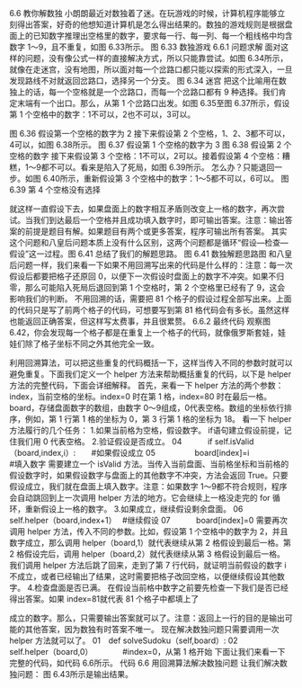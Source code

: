 
6.6 教你解数独
小朗朗最近对数独着了迷。在玩游戏的时候，计算机程序能够立刻得出答案，好奇的他想知道计算机是怎么得出结果的。数独的游戏规则是根据盘面上的已知数字推理出空格里的数字，要求每一行、每一列、每一个粗线格中均含数字 1～9，且不重复，如图 6.33所示。
图 6.33 数独游戏
6.6.1 问题求解
面对这样的问题，没有像公式一样的直接解决方式，所以只能靠尝试。如图 6.34所示，就像在走迷宫，没有地图，所以面对每一个岔路口都只能以探索的形式深入，一旦发现路线不对就返回岔路口，选择另一个分支。
图 6.34 迷宫
把这个比喻用在数独上的话，每一个空格就是一个岔路口，而每一个岔路口都有 9 种选择。我们肯定末端有一个出口。那么，从第 1 个岔路口出发。如图 6.35至图 6.37所示，假设第 1 个空格中的数字：1不可以，2也不可以，3可以。

图 6.36 假设第一个空格的数字为 2
接下来假设第 2 个空格，1、2、3都不可以，4可以，如图 6.38所示。
图 6.37 假设第 1 个空格的数字为 3
图 6.38 假设第 2 个空格的数字
接下来假设第 3 个空格：1不可以，2可以。接着假设第 4 个空格：糟糕，1～9都不可以。看来是陷入了死局，如图 6.39所示。
怎么办？只能退回一步。如图 6.40所示，重新假设第 3 个空格中的数字：1～5都不可以，6可以。
图 6.39 第 4 个空格没有选择

就这样一直假设下去，如果盘面上的数字相互矛盾则改变上一格的数字，再次尝试。当我们到达最后一个空格并且成功填入数字时，即可输出答案。注意：输出答案的前提是题目有解。如果题目有两个或更多答案，程序可输出所有答案。
其实这个问题和八皇后问题本质上没有什么区别，这两个问题都是循环“假设—检查—假设”这一过程。图 6.41 总结了我们的解题思路。
图 6.41 数独解题思路图
和八皇后问题一样，我们来看一下如果不用回溯写出来的代码是什么样的：注意：每一次假设后都要把格子还原回 0，以便下一次假设时盘面上的数字不冲突。如果不归零，那么可能陷入死局后退回到第 1 个空格时，第 2 个空格里已经有了 9，这会影响我们的判断。
不用回溯的话，需要把 81 个格子的假设过程全部写出来。上面的代码只是写了前两个格子的代码，可想要写到第 81 格代码会有多长。虽然这样也能返回正确答案，但这样写太费事，并且很累赘。
6.6.2 最终代码
观察图 6.42，你会发现每一个格子都是在重复上一个格子的代码，就像俄罗斯套娃，娃娃们除了格子坐标不同之外其他完全一致。

利用回溯算法，可以把这些重复的代码概括一下，这样当传入不同的参数时就可以避免重复。下面我们定义一个 helper 方法来帮助概括重复的代码，以下是 helper 方法的完整代码，下面会详细解释。
首先，来看一下 helper 方法的两个参数：
index，当前空格的坐标。index=0 时在第 1 格，index=80 时在最后一格。
board，存储盘面数字的数组，由数字 0～9组成，0代表空格。数组的坐标依行排序，例如，第 1 行第 1 格的坐标为 0，第 3 行第 1 格的坐标为 18。
看一下 helper 方法履行的几个任务：
1.如果当前格为空格，假设数字。
if语句建立假设前提，记住我们用 0 代表空格。
2.验证假设是否成立。
04　　　 if self.isValid（board,index,i）:　　#如果假设成立
05　　　　　board[index]=i　　　　　　　　　#填入数字
需要建立一个 isValid 方法。当传入当前盘面、当前格坐标和当前格的假设数字时，如果假设数字与盘面上的其他数字不冲突，方法会返回 True。只要假设成立，我们就在盘面上填入数字。注意：如果数字 1～9都不符合规则，程序会自动跳回到上一次调用 helper 方法的地方。它会继续上一格没走完的 for 循环，重新假设上一格的数字。
3.如果成立，继续假设剩余盘面。
06　　　 self.helper（board,index+1）　 #继续假设
07　　　 board[index]=0
需要再次调用 helper 方法，传入不同的参数。比如，假设第 1 个空格中的数字为 2，并且数字成立，那么调用 helper（board,1）就代表继续从第 2 格假设到最后一格。第 2 格假设完后，调用 helper（board,2）就代表继续从第 3 格假设到最后一格。
我们调用 helper 方法后跳了回来，走到了第 7 行代码，就证明当前假设的数字 i 不成立，或者已经输出了结果，这时需要把格子改回空格，以便继续假设其他数字。
4.检查盘面是否已满。
在假设当前格中数字之前要先检查一下我们是否已经得出答案。如果 index=81就代表 81 个格子中都填上了


成立的数字。那么，只需要输出答案就可以了。注意：返回上一行的目的是输出可能的其他答案，因为数独有时答案不唯一。
现在解决数独问题只需要调用一次 helper 方法就可以了。
01　def solveSudoku（self,board）:
02　　 self.helper（board,0）　　　　 #index=0，从第 1 格开始
下面让我们来看一下完整的代码，如代码 6.6所示。
代码 6.6 用回溯算法解决数独问题
让我们解决数独问题：
图 6.43所示是输出结果。
